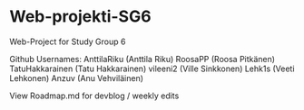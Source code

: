 # Web-projekti-SG6
Web-Project for Study Group 6


Github Usernames: AnttilaRiku (Anttila Riku)
RoosaPP (Roosa Pitkänen)
TatuHakkarainen (Tatu Hakkarainen)
vileeni2 (Ville Sinkkonen)
Lehk1s (Veeti Lehkonen)
Anzuv (Anu Vehviläinen)

View Roadmap.md for devblog / weekly edits

